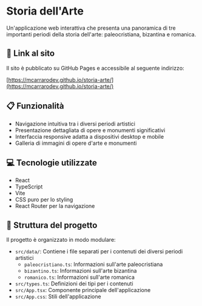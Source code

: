 # Storia dell'Arte

Un'applicazione web interattiva che presenta una panoramica di tre importanti periodi della storia dell'arte: paleocristiana, bizantina e romanica.

## 🔗 Link al sito

Il sito è pubblicato su GitHub Pages e accessibile al seguente indirizzo:

[https://mcarrarodev.github.io/storia-arte/](https://mcarrarodev.github.io/storia-arte/)

## 📋 Funzionalità

- Navigazione intuitiva tra i diversi periodi artistici
- Presentazione dettagliata di opere e monumenti significativi
- Interfaccia responsive adatta a dispositivi desktop e mobile
- Galleria di immagini di opere d'arte e monumenti

## 💻 Tecnologie utilizzate

- React
- TypeScript
- Vite
- CSS puro per lo styling
- React Router per la navigazione

## 🔧 Struttura del progetto

Il progetto è organizzato in modo modulare:

- `src/data/`: Contiene i file separati per i contenuti dei diversi periodi artistici
  - `paleocristiano.ts`: Informazioni sull'arte paleocristiana
  - `bizantino.ts`: Informazioni sull'arte bizantina
  - `romanico.ts`: Informazioni sull'arte romanica
- `src/types.ts`: Definizioni dei tipi per i contenuti
- `src/App.tsx`: Componente principale dell'applicazione
- `src/App.css`: Stili dell'applicazione
